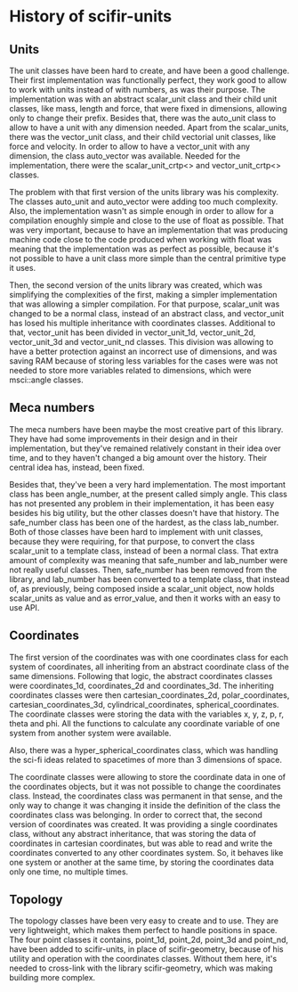 # History of scifir-units

## Units

The unit classes have been hard to create, and have been a good challenge. Their first implementation was functionally perfect, they work good to allow to work with units instead of with numbers, as was their purpose. The implementation was with an abstract scalar_unit class and their child unit classes, like mass, length and force, that were fixed in dimensions, allowing only to change their prefix. Besides that, there was the auto_unit class to allow to have a unit with any dimension needed. Apart from the scalar_units, there was the vector_unit class, and their child vectorial unit classes, like force and velocity. In order to allow to have a vector_unit with any dimension, the class auto_vector was available. Needed for the implementation, there were the scalar_unit_crtp<> and vector_unit_crtp<> classes.

The problem with that first version of the units library was his complexity. The classes auto_unit and auto_vector were adding too much complexity. Also, the implementation wasn't as simple enough in order to allow for a compilation enoughly simple and close to the use of float as possible. That was very important, because to have an implementation that was producing machine code close to the code produced when working with float was meaning that the implementation was as perfect as possible, because it's not possible to have a unit class more simple than the central primitive type it uses.

Then, the second version of the units library was created, which was simplifying the complexities of the first, making a simpler implementation that was allowing a simpler compilation. For that purpose, scalar_unit was changed to be a normal class, instead of an abstract class, and vector_unit has losed his multiple inheritance with coordinates classes. Additional to that, vector_unit has been divided in vector_unit_1d, vector_unit_2d, vector_unit_3d and vector_unit_nd classes. This division was allowing to have a better protection against an incorrect use of dimensions, and was saving RAM because of storing less variables for the cases were was not needed to store more variables related to dimensions, which were msci::angle classes.

## Meca numbers

The meca numbers have been maybe the most creative part of this library. They have had some improvements in their design and in their implementation, but they've remained relatively constant in their idea over time, and to they haven't changed a big amount over the history. Their central idea has, instead, been fixed.

Besides that, they've been a very hard implementation. The most important class has been angle_number, at the present called simply angle. This class has not presented any problem in their implementation, it has been easy besides his big utility, but the other classes doesn't have that history. The safe_number class has been one of the hardest, as the class lab_number. Both of those classes have been hard to implement with unit classes, because they were requiring, for that purpose, to convert the class scalar_unit to a template class, instead of been a normal class. That extra amount of complexity was meaning that safe_number and lab_number were not really useful classes. Then, safe_number has been removed from the library, and lab_number has been converted to a template class, that instead of, as previously, being composed inside a scalar_unit object, now holds scalar_units as value and as error_value, and then it works with an easy to use API.

## Coordinates

The first version of the coordinates was with one coordinates class for each system of coordinates, all inheriting from an abstract coordinate class of the same dimensions. Following that logic, the abstract coordinates classes were coordinates_1d, coordinates_2d and coordinates_3d. The inheriting coordinates classes were then cartesian_coordinates_2d, polar_coordinates, cartesian_coordinates_3d, cylindrical_coordinates, spherical_coordinates. The coordinate classes were storing the data with the variables x, y, z, p, r, theta and phi. All the functions to calculate any coordinate variable of one system from another system were available.

Also, there was a hyper_spherical_coordinates class, which was handling the sci-fi ideas related to spacetimes of more than 3 dimensions of space.

The coordinate classes were allowing to store the coordinate data in one of the coordinates objects, but it was not possible to change the coordinates class. Instead, the coordinates class was permanent in that sense, and the only way to change it was changing it inside the definition of the class the coordinates class was belonging. In order to correct that, the second version of coordinates was created. It was providing a single coordinates class, without any abstract inheritance, that was storing the data of coordinates in cartesian coordinates, but was able to read and write the coordinates converted to any other coordinates system. So, it behaves like one system or another at the same time, by storing the coordinates data only one time, no multiple times.

## Topology

The topology classes have been very easy to create and to use. They are very lightweight, which makes them perfect to handle positions in space. The four point classes it contains, point_1d, point_2d, point_3d and point_nd, have been added to scifir-units, in place of scifir-geometry, because of his utility and operation with the coordinates classes. Without them here, it's needed to cross-link with the library scifir-geometry, which was making building more complex.